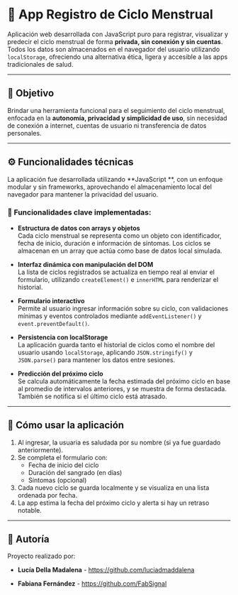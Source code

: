 # 🌸 App Registro de Ciclo Menstrual

Aplicación web desarrollada con JavaScript puro para registrar, visualizar y predecir el ciclo menstrual de forma **privada, sin conexión y sin cuentas**. Todos los datos son almacenados en el navegador del usuario utilizando `localStorage`, ofreciendo una alternativa ética, ligera y accesible a las apps tradicionales de salud.

---

## 🎯 Objetivo

Brindar una herramienta funcional para el seguimiento del ciclo menstrual, enfocada en la **autonomía, privacidad y simplicidad de uso**, sin necesidad de conexión a internet, cuentas de usuario ni transferencia de datos personales.

---

## ⚙️ Funcionalidades técnicas

La aplicación fue desarrollada utilizando **JavaScript **, con un enfoque modular y sin frameworks, aprovechando el almacenamiento local del navegador para mantener la privacidad del usuario.

### 🧩 Funcionalidades clave implementadas:

- **Estructura de datos con arrays y objetos**  
  Cada ciclo menstrual se representa como un objeto con identificador, fecha de inicio, duración e información de síntomas. Los ciclos se almacenan en un array que actúa como base de datos local simulada.

- **Interfaz dinámica con manipulación del DOM**  
  La lista de ciclos registrados se actualiza en tiempo real al enviar el formulario, utilizando `createElement()` e `innerHTML` para renderizar el historial.

- **Formulario interactivo**  
  Permite al usuario ingresar información sobre su ciclo, con validaciones mínimas y eventos controlados mediante `addEventListener()` y `event.preventDefault()`.

- **Persistencia con localStorage**  
  La aplicación guarda tanto el historial de ciclos como el nombre del usuario usando `localStorage`, aplicando `JSON.stringify()` y `JSON.parse()` para mantener los datos entre sesiones.

- **Predicción del próximo ciclo**  
  Se calcula automáticamente la fecha estimada del próximo ciclo en base al promedio de intervalos anteriores, y se muestra de forma destacada. También se notifica si el último ciclo está atrasado.

---

## 🧪 Cómo usar la aplicación

1. Al ingresar, la usuaria es saludada por su nombre (si ya fue guardado anteriormente).
2. Se completa el formulario con:
   - Fecha de inicio del ciclo
   - Duración del sangrado (en días)
   - Síntomas (opcional)
3. Cada nuevo ciclo se guarda localmente y se visualiza en una lista ordenada por fecha.
4. La app estima la fecha del próximo ciclo y alerta si hay un retraso notable.

---

## 🩷 Autoría

Proyecto realizado por:

- **Lucía Della Madalena** - https://github.com/luciadmaddalena

- **Fabiana Fernández** - https://github.com/FabSignal




